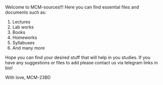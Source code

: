 Welcome to MCM-sources!!!
Here you can find essential files and documents such as:
1. Lectures 
2. Lab works
3. Books
4. Homeworks
5. Syllabuses
6. And many more

Hope you can find your desired stuff that will help in you studies.
If you have any suggestions or files to add please contact us via telegram links in bio!

With love, MCM-23BD
